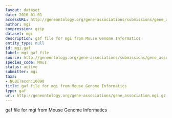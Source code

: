 ```yaml
---
layout: dataset
date: 2016-01-01
accessURL: http://geneontology.org/gene-associations/submissions/gene_association.mgi.gz
author: mgi
compression: gzip
dataset: mgi
description: gaf file for mgi from Mouse Genome Informatics
entity_type: null
id: mgi.gaf
label: mgi gaf file
source: http://geneontology.org/gene-associations/submissions/gene_association.mgi.gz
species_code: Mmus
status: active
submitter: mgi
taxa:
- NCBITaxon:10090
title: gaf file for mgi from Mouse Genome Informatics
type: gaf
url: http://geneontology.org/gene-associations/gene_association.mgi.gz
---
```


gaf file for mgi from Mouse Genome Informatics